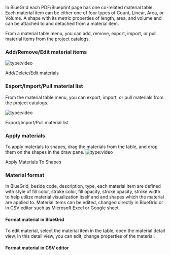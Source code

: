 In BlueGrid each PDF/Blueprint page has one co-related material table. Each material item can be either one of four types of Count, Linear, Area, or Volume. A shape with its metric properties of length, area, and volume and can be attached to and detached from a material item.

From a material table menu, you can add, remove, export, import, or pull material items from the project catalogs.

### Add/Remove/Edit material items
![type:video](https://www.youtube.com/embed/U5Z0tQqjers?si=fqo8PrvXMLbToOka)
<figcaption>Add/Delete/Edit materials</figcaption>

### Export/Import/Pull material list
From the material table menu, you can export, import, or pull materials from the project catalogs.

![type:video](https://www.youtube.com/embed/c38NuS0jNrg?si=h9PWLAs7RzJqbtMb)
<figcaption>Export/Import/Pull material list</figcaption>

### Apply materials
To apply materials to shapes, drag the materials from the table, and drop them on the shapes in the draw pane.
![type:video](https://www.youtube.com/embed/YG3yI03ytQY?si=CH-eFgA1QJu8oLcY)
<figcaption>Apply Materials To Shapes</figcaption>

### Material format
In BlueGrid, beside code, description, type, each material item are defined with style of fill color, stroke color, fill opacity, stroke opacity, stroke width to help utilize material visualization itself and and shapes which the material are applied to.
Material items can be edited, changed directly in BlueGrid or in CSV editor such as Microsoft Excel or Google sheet.

#### Format material in BlueGrid
To edit material, select the material item in the table, open the material detail view, in this detail view, you can edit, change properties of the material.

#### Format material in CSV editor